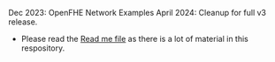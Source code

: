 Dec 2023: OpenFHE Network Examples
April 2024: Cleanup for full v3 release. 

* Please read the [Read me file](README.md) as there is a lot of material in this 
  respository.

